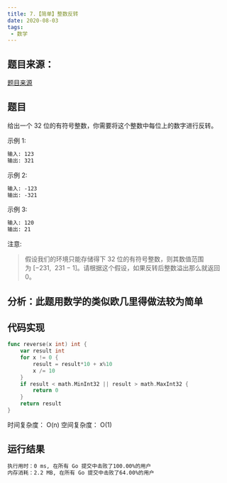 ```yaml
---
title: 7.【简单】整数反转
date: 2020-08-03
tags:
 - 数学
---
```

## 题目来源：
[题目来源]([链接网址](https://leetcode-cn.com/problems/reverse-integer/) "07.整数反转")
## 题目
给出一个 32 位的有符号整数，你需要将这个整数中每位上的数字进行反转。

示例 1:

```md
输入: 123
输出: 321
```

示例 2:
```md
输入: -123
输出: -321
```
示例 3:
```md
输入: 120
输出: 21
```
注意:

>假设我们的环境只能存储得下 32 位的有符号整数，则其数值范围为 [−231,  231 − 1]。请根据这个假设，如果反转后整数溢出那么就返回 0。



## 分析：此题用数学的类似欧几里得做法较为简单

## 代码实现
```Go
func reverse(x int) int {
	var result int
	for x != 0 {
		result = result*10 + x%10
		x /= 10
	}
	if result < math.MinInt32 || result > math.MaxInt32 {
		return 0
	}
	return result
}
```
时间复杂度： O(n)
空间复杂度： O(1)

## 运行结果
```md
执行用时：0 ms, 在所有 Go 提交中击败了100.00%的用户
内存消耗：2.2 MB, 在所有 Go 提交中击败了64.00%的用户
``` 